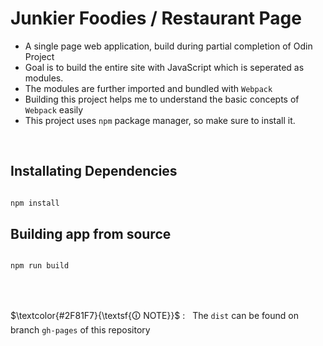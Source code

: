 # Junkier Foodies / Restaurant Page

- A single page web application, build during partial completion of Odin Project
- Goal is to build the entire site with JavaScript which is seperated as modules.
- The modules are further imported and bundled with `Webpack`
- Building this project helps me to understand the basic concepts of `Webpack` easily
- This project uses `npm` package manager, so make sure to install it.

<br>

## Installating Dependencies
```bash

npm install
```
## Building app from source
```bash

npm run build
```

<br>
<br>

$\textcolor{#2F81F7}{\textsf{🛈 NOTE}}$ : &nbsp; The `dist` can be found on branch `gh-pages` of this repository
